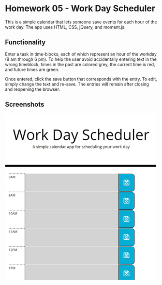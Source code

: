 # Homework 05 - Work Day Scheduler

This is a simple calendar that lets someone save events for each hour of the work day. The app uses HTML, CSS, jQuery, and moment.js.

## Functionality


Enter a task in time-blocks, each of which represent an hour of the workday (8 am through 6 pm). To help the user avoid accidentally entering text in the wrong timeblock, times in the past are colored grey, the current time is red, and future times are green. 

Once entered, click the save button that corresponds with the entry. To edit, simply change the text and re-save. The entries will remain after closing and reopening the browser.


## Screenshots

<img src="screenshot.jpg" width="500px">


